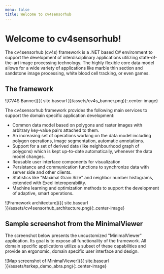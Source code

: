 ```yaml
---
menu: false
title: Welcome to cv4sensorhub
---
```


# Welcome to cv4sensorhub!

The cv4sensorhub (cv4s) framework is a .NET based C# environment to support the development of interdisciplinary applications utilizing state-of-the-art image processing technology. The highly flexible core data model allows for a wide variety of applications like marble thin section and sandstone image processing, white blood cell tracking, or even games.

## The framework

![CV4S Banner]({{ site.baseurl }}/assets/cv4s_banner.png){:.center-image}

The cv4sensorhub framework provides the following main services to support the domain specific application development:

  * Common data model based on polygons and raster images with arbitrary key-value pairs attached to them.
  * An increasing set of operations working on the data model including polygon operations, image segmentation, automatic annotations.
  * Support for a set of derived data (like neighbourhood graph of polygons) which is kept up-to-date automatically, whenever the data model changes.
  * Reusable user interface components for visualization
  * Persistance and communication functions to synchronize data with server side and other clients.
  * Statistics like "Maximal Grain Size" and neighbor number histograms, extended with Excel interoperability.
  * Machine learning and optimization methods to support the development of adaptive, smart operations.

![Framework architecture]({{ site.baseurl }}/assets/cv4sensorhub_architecture.png){:.center-image}

## Sample screenshot from the MinimalViewer

The screenshot below presents the uncustomized "MinimalViewer" application. Its goal is to expose all functionality of the framework. All domain specific applications utilize a subset of these capabilities and provide an ergonomic, domain specific user interface and design.

![Map screenshot of MinimalViewer]({{ site.baseurl }}/assets/terkep_demo_abra.png){:.center-image}
